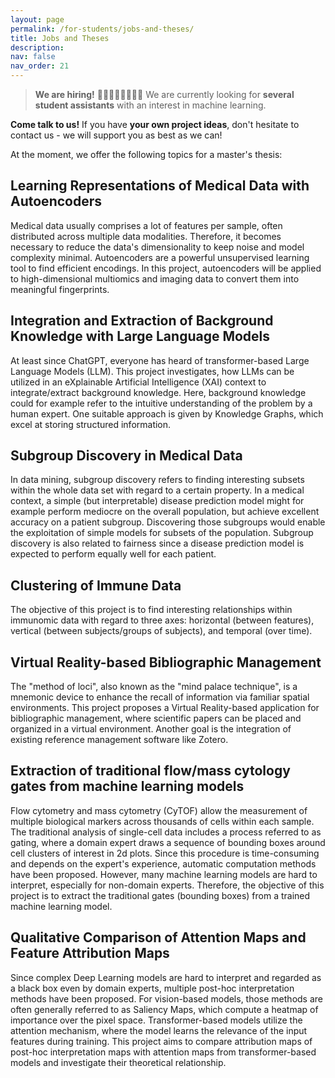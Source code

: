 ```yaml
---
layout: page
permalink: /for-students/jobs-and-theses/
title: Jobs and Theses
description: 
nav: false
nav_order: 21
---
```


> **We are hiring!** 👩‍🎓🧑‍🏫👩‍⚕️🙋‍♂️ We are currently looking for **several student assistants** with an interest in machine learning.

**Come talk to us!** If you have **your own project ideas**, don't hesitate to contact us - we will support you as best as we can!

At the moment, we offer the following topics for a master's thesis:

## Learning Representations of Medical Data with Autoencoders

Medical data usually comprises a lot of features per sample, often distributed across multiple data modalities. Therefore, it becomes necessary to reduce the data's dimensionality to keep noise and model complexity minimal. Autoencoders are a powerful unsupervised learning tool to find efficient encodings. In this project, autoencoders will be applied to high-dimensional multiomics and imaging data to convert them into meaningful fingerprints.

## Integration and Extraction of Background Knowledge with Large Language Models

At least since ChatGPT, everyone has heard of transformer-based Large Language Models (LLM). This project investigates, how LLMs can be utilized in an eXplainable Artificial Intelligence (XAI) context to integrate/extract background knowledge. Here, background knowledge could for example refer to the intuitive understanding of the problem by a human expert. One suitable approach is given by Knowledge Graphs, which excel at storing structured information.

## Subgroup Discovery in Medical Data

In data mining, subgroup discovery refers to finding interesting subsets within the whole data set with regard to a certain property. In a medical context, a simple (but interpretable) disease prediction model might for example perform mediocre on the overall population, but achieve excellent accuracy on a patient subgroup. Discovering those subgroups would enable the exploitation of simple models for subsets of the population. Subgroup discovery is also related to fairness since a disease prediction model is expected to perform equally well for each patient.

## Clustering of Immune Data

The objective of this project is to find interesting relationships within immunomic data with regard to three axes: horizontal (between features), vertical (between subjects/groups of subjects), and temporal (over time).

## Virtual Reality-based Bibliographic Management

The "method of loci", also known as the "mind palace technique", is a mnemonic device to enhance the recall of information via familiar spatial environments. This project proposes a Virtual Reality-based application for bibliographic management, where scientific papers can be placed and organized in a virtual environment. Another goal is the integration of existing reference management software like Zotero.

## Extraction of traditional flow/mass cytology gates from machine learning models

Flow cytometry and mass cytometry (CyTOF) allow the measurement of multiple biological markers across thousands of cells within each sample. The traditional analysis of single-cell data includes a process referred to as gating, where a domain expert draws a sequence of bounding boxes around cell clusters of interest in 2d plots. Since this procedure is time-consuming and depends on the expert's experience, automatic computation methods have been proposed. However, many machine learning models are hard to interpret, especially for non-domain experts. Therefore, the objective of this project is to extract the traditional gates (bounding boxes) from a trained machine learning model.

## Qualitative Comparison of Attention Maps and Feature Attribution Maps

Since complex Deep Learning models are hard to interpret and regarded as a black box even by domain experts, multiple post-hoc interpretation methods have been proposed. For vision-based models, those methods are often generally referred to as Saliency Maps, which compute a heatmap of importance over the pixel space. Transformer-based models utilize the attention mechanism, where the model learns the relevance of the input features during training. This project aims to compare attribution maps of post-hoc interpretation maps with attention maps from transformer-based models and investigate their theoretical relationship.

